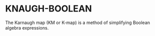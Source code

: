 # KNAUGH-BOOLEAN
The Karnaugh map (KM or K-map) is a method of simplifying Boolean algebra expressions.
